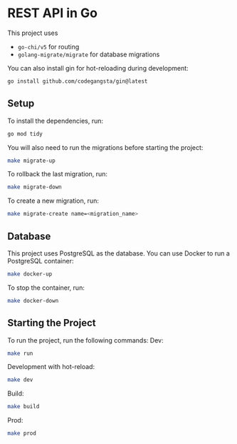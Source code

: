 # REST API in Go

This project uses
- `go-chi/v5` for routing
- `golang-migrate/migrate` for database migrations


You can also install gin for hot-reloading during development:
```bash
go install github.com/codegangsta/gin@latest
``` 

## Setup
To install the dependencies, run:
```bash
go mod tidy
```
You will also need to run the migrations before starting the project:
```bash
make migrate-up
```
To rollback the last migration, run:
```bash
make migrate-down
```
To create a new migration, run:
```bash
make migrate-create name=<migration_name>
```

## Database
This project uses PostgreSQL as the database. You can use Docker to run a PostgreSQL container:
```bash
make docker-up
```
To stop the container, run:
```bash
make docker-down
```

## Starting the Project
To run the project, run the following commands:
Dev:
```bash
make run
```
Development with hot-reload:
```bash
make dev
```
Build:
```bash
make build
```
Prod:
```bash
make prod
```

